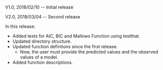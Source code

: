 V1.0, 2018/02/10 -- Initial release

V2.0, 2018/03/04 -- Second release

In this release:

* Added tests for AIC, BIC and Mallows Function using testthat.
* Updated directory structure.
* Updated function defintions since the first release.
  * Now, the user must provide the predicted values and the observed values of a model.
* Added function descriptions.
